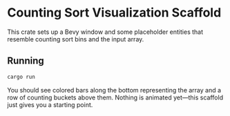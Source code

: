 # Counting Sort Visualization Scaffold

This crate sets up a Bevy window and some placeholder entities that resemble counting sort bins and the input array.

## Running

```sh
cargo run
```

You should see colored bars along the bottom representing the array and a row of counting buckets above them. Nothing is animated yet—this scaffold just gives you a starting point.
